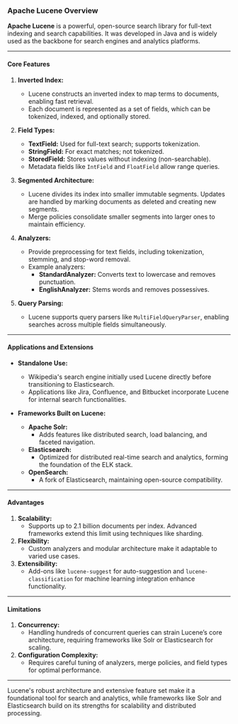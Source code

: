 ### Apache Lucene Overview

**Apache Lucene** is a powerful, open-source search library for full-text indexing and search capabilities. It was developed in Java and is widely used as the backbone for search engines and analytics platforms.

---

#### **Core Features**
1. **Inverted Index:**
   - Lucene constructs an inverted index to map terms to documents, enabling fast retrieval.
   - Each document is represented as a set of fields, which can be tokenized, indexed, and optionally stored.

2. **Field Types:**
   - **TextField:** Used for full-text search; supports tokenization.
   - **StringField:** For exact matches; not tokenized.
   - **StoredField:** Stores values without indexing (non-searchable).
   - Metadata fields like `IntField` and `FloatField` allow range queries.

3. **Segmented Architecture:**
   - Lucene divides its index into smaller immutable segments. Updates are handled by marking documents as deleted and creating new segments.
   - Merge policies consolidate smaller segments into larger ones to maintain efficiency.

4. **Analyzers:**
   - Provide preprocessing for text fields, including tokenization, stemming, and stop-word removal.
   - Example analyzers:
     - **StandardAnalyzer:** Converts text to lowercase and removes punctuation.
     - **EnglishAnalyzer:** Stems words and removes possessives.

5. **Query Parsing:**
   - Lucene supports query parsers like `MultiFieldQueryParser`, enabling searches across multiple fields simultaneously.

---

#### **Applications and Extensions**
- **Standalone Use:**
   - Wikipedia's search engine initially used Lucene directly before transitioning to Elasticsearch.
   - Applications like Jira, Confluence, and Bitbucket incorporate Lucene for internal search functionalities.

- **Frameworks Built on Lucene:**
   - **Apache Solr:**
     - Adds features like distributed search, load balancing, and faceted navigation.
   - **Elasticsearch:**
     - Optimized for distributed real-time search and analytics, forming the foundation of the ELK stack.
   - **OpenSearch:**
     - A fork of Elasticsearch, maintaining open-source compatibility.

---

#### **Advantages**
1. **Scalability:**
   - Supports up to 2.1 billion documents per index. Advanced frameworks extend this limit using techniques like sharding.
2. **Flexibility:**
   - Custom analyzers and modular architecture make it adaptable to varied use cases.
3. **Extensibility:**
   - Add-ons like `lucene-suggest` for auto-suggestion and `lucene-classification` for machine learning integration enhance functionality.

---

#### **Limitations**
1. **Concurrency:**
   - Handling hundreds of concurrent queries can strain Lucene’s core architecture, requiring frameworks like Solr or Elasticsearch for scaling.
2. **Configuration Complexity:**
   - Requires careful tuning of analyzers, merge policies, and field types for optimal performance.

---

Lucene's robust architecture and extensive feature set make it a foundational tool for search and analytics, while frameworks like Solr and Elasticsearch build on its strengths for scalability and distributed processing.
